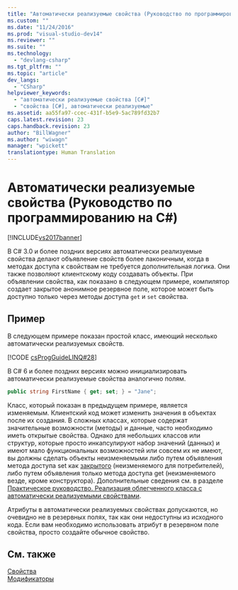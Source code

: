 ```yaml
---
title: "Автоматически реализуемые свойства (Руководство по программированию на C#) | Microsoft Docs"
ms.custom: ""
ms.date: "11/24/2016"
ms.prod: "visual-studio-dev14"
ms.reviewer: ""
ms.suite: ""
ms.technology: 
  - "devlang-csharp"
ms.tgt_pltfrm: ""
ms.topic: "article"
dev_langs: 
  - "CSharp"
helpviewer_keywords: 
  - "автоматически реализуемые свойства [C#]"
  - "свойства [C#], автоматически реализуемые"
ms.assetid: aa55fa97-ccec-431f-b5e9-5ac789fd32b7
caps.latest.revision: 23
caps.handback.revision: 23
author: "BillWagner"
ms.author: "wiwagn"
manager: "wpickett"
translationtype: Human Translation
---
```

# Автоматически реализуемые свойства (Руководство по программированию на C#)
[!INCLUDE[vs2017banner](../../../csharp/includes/vs2017banner.md)]

В C\# 3.0 и более поздних версиях автоматически реализуемые свойства делают объявление свойств более лаконичным, когда в методах доступа к свойствам не требуется дополнительная логика.  Они также позволяют клиентскому коду создавать объекты.  При объявлении свойства, как показано в следующем примере, компилятор создает закрытое анонимное резервное поле, которое может быть доступно только через методы доступа `get` и `set` свойства.  
  
## Пример  
 В следующем примере показан простой класс, имеющий несколько автоматически реализуемых свойств.  
  
 [!CODE [csProgGuideLINQ#28](../CodeSnippet/VS_Snippets_VBCSharp/csProgGuideLINQ#28)]  
  
 В C\# 6 и более поздних версиях можно инициализировать автоматически реализуемые свойства аналогично полям.  
  
```c#  
public string FirstName { get; set; } = "Jane";  
```  
  
 Класс, который показан в предыдущем примере, является изменяемым.  Клиентский код может изменить значения в объектах после их создания.  В сложных классах, которые содержат значительные возможности \(методы\) и данные, часто необходимо иметь открытые свойства.  Однако для небольших классов или структур, которые просто инкапсулируют набор значений \(данных\) и имеют мало функциональных возможностей или совсем их не имеют, вы должны сделать объекты неизменяемыми либо путем объявления метода доступа set как [закрытого](../../../csharp/language-reference/keywords/private.md) \(неизменяемого для потребителей\), либо путем объявления только метода доступа get \(неизменяемого везде, кроме конструктора\).  Дополнительные сведения см. в разделе [Практическое руководство. Реализация облегченного класса с автоматически реализуемыми свойствами](../../../csharp/programming-guide/classes-and-structs/how-to-implement-a-lightweight-class-with-auto-implemented-properties.md).  
  
 Атрибуты в автоматически реализуемых свойствах допускаются, но очевидно не в резервных полях, так как они недоступны из исходного кода.  Если вам необходимо использовать атрибут в резервном поле свойства, просто создайте обычное свойство.  
  
## См. также  
 [Свойства](../../../csharp/programming-guide/classes-and-structs/properties.md)   
 [Модификаторы](../../../csharp/language-reference/keywords/modifiers.md)